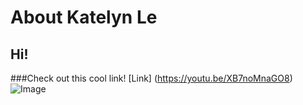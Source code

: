 # About Katelyn Le
## Hi!
###Check out this cool link! [Link] (https://youtu.be/XB7noMnaGO8)
![Image](https://upload.wikimedia.org/wikipedia/commons/2/22/Big.Buck.Bunny.-.Bunny.Portrait.png)
